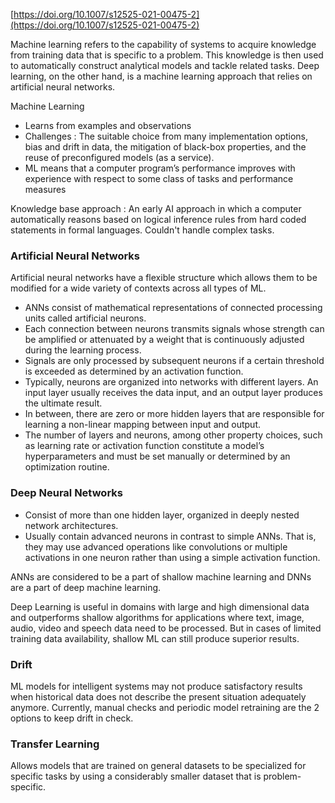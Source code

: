 [https://doi.org/10.1007/s12525-021-00475-2](https://doi.org/10.1007/s12525-021-00475-2)


Machine learning refers to the capability of systems to acquire knowledge from training data that is specific to a problem. This knowledge is then used to automatically construct analytical models and tackle related tasks. Deep learning, on the other hand, is a machine learning approach that relies on artificial neural networks.

Machine Learning

-  Learns from examples and observations
- Challenges : The suitable choice from many implementation options, bias and drift in data, the mitigation of black-box properties, and the reuse of preconfigured models (as a service).
- ML means that a computer program’s performance improves with experience with respect to some class of tasks and performance measures

Knowledge base approach : An early AI approach in which a computer automatically reasons based on logical inference rules from hard coded statements in formal languages. Couldn't handle complex tasks.

### Artificial Neural Networks
Artificial neural networks have a flexible structure which allows them to be modified for a wide variety of contexts across all types of ML.
- ANNs consist of mathematical representations of connected processing units called artificial neurons.
- Each connection between neurons transmits signals whose strength can be amplified or attenuated by a weight that is continuously adjusted during the learning process.
- Signals are only processed by subsequent neurons if a certain threshold is exceeded as determined by an activation function. 
- Typically, neurons are organized into networks with different layers. An input layer usually receives the data input, and an output layer produces the ultimate result.
- In between, there are zero or more hidden layers that are responsible for learning a non-linear mapping between input and output. 
- The number of layers and neurons, among other property choices, such as learning rate or activation function  constitute a model’s hyperparameters and must be set manually or determined by an optimization routine.

### Deep Neural Networks

- Consist of more than one hidden layer, organized in deeply nested network architectures.
- Usually contain advanced neurons in contrast to simple ANNs. That is, they may use advanced operations like convolutions or multiple activations in one neuron rather than using a simple activation function. 

ANNs are considered to be a part of shallow machine learning and DNNs are a part of deep machine learning.

Deep Learning is useful in domains with large and high dimensional data and outperforms shallow algorithms for applications where text, image, audio, video and speech data need to be processed. But in cases of limited training data availability, shallow ML can still produce superior results.

### Drift
ML models for intelligent systems may not produce satisfactory results when historical
data does not describe the present situation adequately anymore.
Currently, manual checks and periodic model retraining are the 2 options to keep drift in check.

### Transfer Learning
Allows models that are trained on general
datasets to be specialized for specific tasks by using a considerably smaller dataset that is problem-specific.
